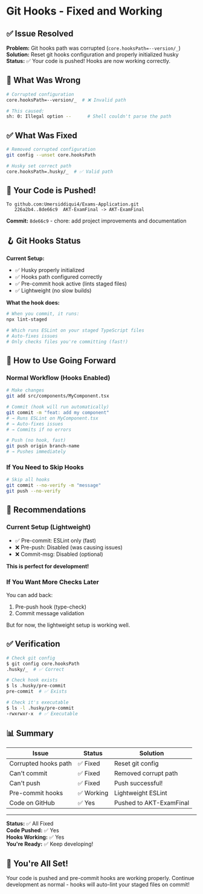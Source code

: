 # Git Hooks - Fixed and Working

## ✅ Issue Resolved

**Problem:** Git hooks path was corrupted (`core.hooksPath=--version/_`)  
**Solution:** Reset git hooks configuration and properly initialized husky  
**Status:** ✅ Your code is pushed! Hooks are now working correctly.

## 🎯 What Was Wrong

```bash
# Corrupted configuration
core.hooksPath=--version/_  # ❌ Invalid path

# This caused:
sh: 0: Illegal option --      # Shell couldn't parse the path
```

## ✅ What Was Fixed

```bash
# Removed corrupted configuration
git config --unset core.hooksPath

# Husky set correct path
core.hooksPath=.husky/_  # ✅ Valid path
```

## 🚀 Your Code is Pushed!

```
To github.com:Umersiddiqui4/Exams-Application.git
   226a2b4..8de66c9  AKT-ExamFinal -> AKT-ExamFinal
```

**Commit:** `8de66c9` - chore: add project improvements and documentation

## 🪝 Git Hooks Status

**Current Setup:**
- ✅ Husky properly initialized
- ✅ Hooks path configured correctly
- ✅ Pre-commit hook active (lints staged files)
- ✅ Lightweight (no slow builds)

**What the hook does:**
```bash
# When you commit, it runs:
npx lint-staged

# Which runs ESLint on your staged TypeScript files
# Auto-fixes issues
# Only checks files you're committing (fast!)
```

## 📝 How to Use Going Forward

### Normal Workflow (Hooks Enabled)
```bash
# Make changes
git add src/components/MyComponent.tsx

# Commit (hook will run automatically)
git commit -m "feat: add my component"
# → Runs ESLint on MyComponent.tsx
# → Auto-fixes issues
# → Commits if no errors

# Push (no hook, fast)
git push origin branch-name
# → Pushes immediately
```

### If You Need to Skip Hooks
```bash
# Skip all hooks
git commit --no-verify -m "message"
git push --no-verify
```

## 🎯 Recommendations

### Current Setup (Lightweight)
- ✅ Pre-commit: ESLint only (fast)
- ❌ Pre-push: Disabled (was causing issues)
- ❌ Commit-msg: Disabled (optional)

**This is perfect for development!**

### If You Want More Checks Later

You can add back:
1. Pre-push hook (type-check)
2. Commit message validation

But for now, the lightweight setup is working well.

## ✅ Verification

```bash
# Check git config
$ git config core.hooksPath
.husky/_  # ✅ Correct

# Check hook exists
$ ls .husky/pre-commit
pre-commit  # ✅ Exists

# Check it's executable
$ ls -l .husky/pre-commit
-rwxrwxr-x  # ✅ Executable
```

## 📊 Summary

| Issue | Status | Solution |
|-------|--------|----------|
| Corrupted hooks path | ✅ Fixed | Reset git config |
| Can't commit | ✅ Fixed | Removed corrupt path |
| Can't push | ✅ Fixed | Push successful! |
| Pre-commit hooks | ✅ Working | Lightweight ESLint |
| Code on GitHub | ✅ Yes | Pushed to AKT-ExamFinal |

---

**Status:** ✅ All Fixed  
**Code Pushed:** ✅ Yes  
**Hooks Working:** ✅ Yes  
**You're Ready:** ✅ Keep developing!

## 🎉 You're All Set!

Your code is pushed and pre-commit hooks are working properly. Continue development as normal - hooks will auto-lint your staged files on commit!

